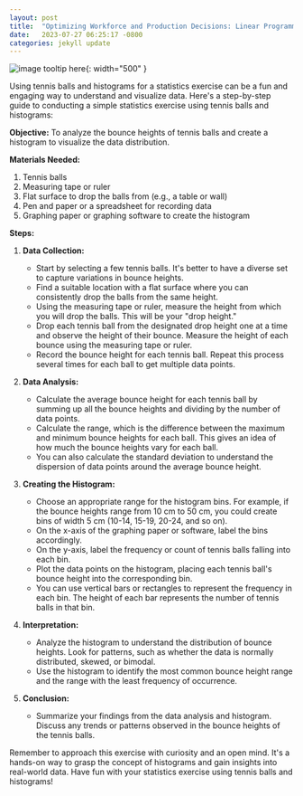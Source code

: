 ```yaml
---
layout: post
title:  "Optimizing Workforce and Production Decisions: Linear Programming Aggregate Planning Spreadsheet Model"
date:   2023-07-27 06:25:17 -0800
categories: jekyll update
---
```

![image tooltip here](/assets/histogramtbs.png){: width="500" }

Using tennis balls and histograms for a statistics exercise can be a fun and engaging way to understand and visualize data. Here's a step-by-step guide to conducting a simple statistics exercise using tennis balls and histograms:

**Objective:** To analyze the bounce heights of tennis balls and create a histogram to visualize the data distribution.

**Materials Needed:**
1. Tennis balls
2. Measuring tape or ruler
3. Flat surface to drop the balls from (e.g., a table or wall)
4. Pen and paper or a spreadsheet for recording data
5. Graphing paper or graphing software to create the histogram

**Steps:**

1. **Data Collection:**
   - Start by selecting a few tennis balls. It's better to have a diverse set to capture variations in bounce heights.
   - Find a suitable location with a flat surface where you can consistently drop the balls from the same height.
   - Using the measuring tape or ruler, measure the height from which you will drop the balls. This will be your "drop height."
   - Drop each tennis ball from the designated drop height one at a time and observe the height of their bounce. Measure the height of each bounce using the measuring tape or ruler.
   - Record the bounce height for each tennis ball. Repeat this process several times for each ball to get multiple data points.

2. **Data Analysis:**
   - Calculate the average bounce height for each tennis ball by summing up all the bounce heights and dividing by the number of data points.
   - Calculate the range, which is the difference between the maximum and minimum bounce heights for each ball. This gives an idea of how much the bounce heights vary for each ball.
   - You can also calculate the standard deviation to understand the dispersion of data points around the average bounce height.

3. **Creating the Histogram:**
   - Choose an appropriate range for the histogram bins. For example, if the bounce heights range from 10 cm to 50 cm, you could create bins of width 5 cm (10-14, 15-19, 20-24, and so on).
   - On the x-axis of the graphing paper or software, label the bins accordingly.
   - On the y-axis, label the frequency or count of tennis balls falling into each bin.
   - Plot the data points on the histogram, placing each tennis ball's bounce height into the corresponding bin.
   - You can use vertical bars or rectangles to represent the frequency in each bin. The height of each bar represents the number of tennis balls in that bin.

4. **Interpretation:**
   - Analyze the histogram to understand the distribution of bounce heights. Look for patterns, such as whether the data is normally distributed, skewed, or bimodal.
   - Use the histogram to identify the most common bounce height range and the range with the least frequency of occurrence.

5. **Conclusion:**
   - Summarize your findings from the data analysis and histogram. Discuss any trends or patterns observed in the bounce heights of the tennis balls.

Remember to approach this exercise with curiosity and an open mind. It's a hands-on way to grasp the concept of histograms and gain insights into real-world data. Have fun with your statistics exercise using tennis balls and histograms!
 